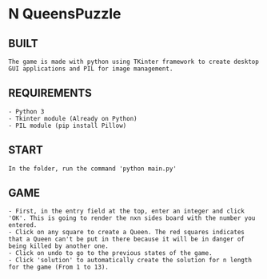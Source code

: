 # N QueensPuzzle

## BUILT
	The game is made with python using TKinter framework to create desktop GUI applications and PIL for image management.

## REQUIREMENTS
	- Python 3
	- Tkinter module (Already on Python)
	- PIL module (pip install Pillow)

## START
	In the folder, run the command 'python main.py'

## GAME
	- First, in the entry field at the top, enter an integer and click 'OK'. This is going to render the nxn sides board with the number you entered.
	- Click on any square to create a Queen. The red squares indicates that a Queen can't be put in there because it will be in danger of being killed by another one.
	- Click on undo to go to the previous states of the game.
	- Click 'solution' to automatically create the solution for n length for the game (From 1 to 13).
